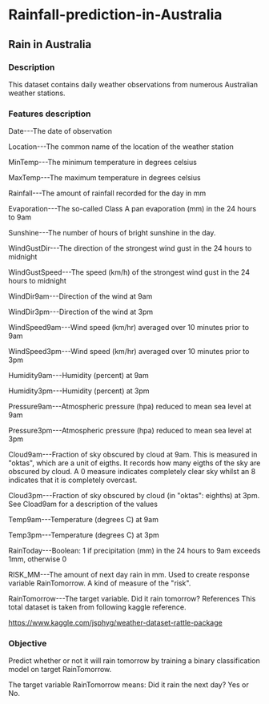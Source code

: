 # Rainfall-prediction-in-Australia

## Rain in Australia
### Description
This dataset contains daily weather observations from numerous Australian weather stations.

### Features description
Date---The date of observation

Location---The common name of the location of the weather station

MinTemp---The minimum temperature in degrees celsius

MaxTemp---The maximum temperature in degrees celsius

Rainfall---The amount of rainfall recorded for the day in mm

Evaporation---The so-called Class A pan evaporation (mm) in the 24 hours to 9am

Sunshine---The number of hours of bright sunshine in the day.

WindGustDir---The direction of the strongest wind gust in the 24 hours to midnight

WindGustSpeed---The speed (km/h) of the strongest wind gust in the 24 hours to midnight

WindDir9am---Direction of the wind at 9am

WindDir3pm---Direction of the wind at 3pm

WindSpeed9am---Wind speed (km/hr) averaged over 10 minutes prior to 9am

WindSpeed3pm---Wind speed (km/hr) averaged over 10 minutes prior to 3pm

Humidity9am---Humidity (percent) at 9am

Humidity3pm---Humidity (percent) at 3pm

Pressure9am---Atmospheric pressure (hpa) reduced to mean sea level at 9am

Pressure3pm---Atmospheric pressure (hpa) reduced to mean sea level at 3pm

Cloud9am---Fraction of sky obscured by cloud at 9am. This is measured in "oktas", which are a unit of eigths. It records how many eigths of the sky are obscured by cloud. A 0 measure indicates                    completely clear sky whilst an 8 indicates that it is completely overcast.

Cloud3pm---Fraction of sky obscured by cloud (in "oktas": eighths) at 3pm. See Cload9am for a description of the values

Temp9am---Temperature (degrees C) at 9am


Temp3pm---Temperature (degrees C) at 3pm

RainToday---Boolean: 1 if precipitation (mm) in the 24 hours to 9am exceeds 1mm, otherwise 0

RISK_MM---The amount of next day rain in mm. Used to create response variable RainTomorrow. A kind of  measure of the "risk".


RainTomorrow---The target variable. Did it rain tomorrow?
References
This total dataset is taken from following kaggle reference.

https://www.kaggle.com/jsphyg/weather-dataset-rattle-package

### Objective
Predict whether or not it will rain tomorrow by training a binary classification model on target RainTomorrow.

The target variable RainTomorrow means: Did it rain the next day? Yes or No.
